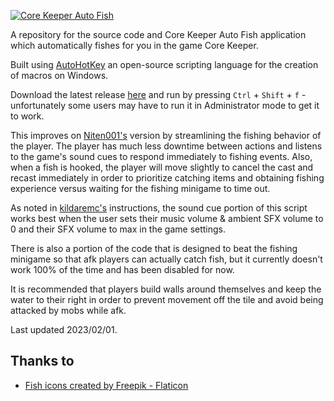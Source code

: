 [![Core Keeper Auto Fish](https://github.com/Niten001/Core-Keeper-Auto-Fish/blob/main/img/banner.png)](https://github.com/Niten001/Core-Keeper-Auto-Fish/)

A repository for the source code and Core Keeper Auto Fish application which automatically fishes for you in the game Core Keeper.

Built using [AutoHotKey](https://www.autohotkey.com/) an open-source scripting language for the creation of macros on Windows.

Download the latest release [here](https://github.com/lbcai/Core-Keeper-Auto-Fish/raw/main/releases/0.0.6/CoreKeeperAutoFish.exe) and run by pressing `Ctrl` + `Shift` + `f` - unfortunately some users may have to run it in Administrator mode to get it to work.

This improves on [Niten001's](https://github.com/Niten001) version by streamlining the fishing behavior of the player. The player has much less downtime between actions and listens to the game's sound cues to respond immediately to fishing events. Also, when a fish is hooked, the player will move slightly to cancel the cast and recast immediately in order to prioritize catching items and obtaining fishing experience versus waiting for the fishing minigame to time out.

As noted in [kildaremc's](https://github.com/kildaremc/Core-Keeper-Auto-Fish) instructions, the sound cue portion of this script works best when the user sets their music volume & ambient SFX volume to 0 and their SFX volume to max in the game settings.

There is also a portion of the code that is designed to beat the fishing minigame so that afk players can actually catch fish, but it currently doesn't work 100% of the time and has been disabled for now.

It is recommended that players build walls around themselves and keep the water to their right in order to prevent movement off the tile and avoid being attacked by mobs while afk.

Last updated 2023/02/01. 

## Thanks to
* [Fish icons created by Freepik - Flaticon](https://www.flaticon.com/free-icons/fish)
